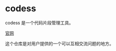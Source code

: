 # codess

codess 是一个代码片段管理工具。

<a href="https://codess.dumogu.top">官网</a>

这个仓库是对用户提供的一个可以互相交流问题的地方。